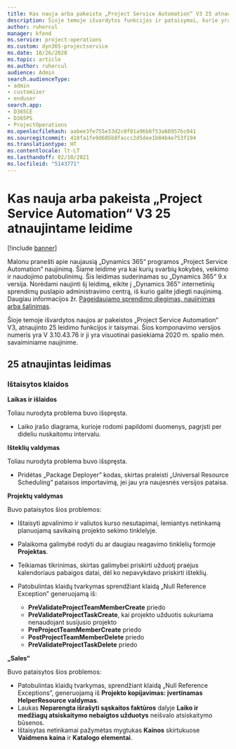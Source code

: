 ```yaml
---
title: Kas nauja arba pakeista „Project Service Automation“ V3 25 atnaujintame leidime
description: Šioje temoje išvardytos funkcijos ir pataisymai, kurie yra pasiekiami „Project Service Automation“ V3 25 atnaujintame leidime.
author: ruhercul
manager: kfend
ms.service: project-operations
ms.custom: dyn365-projectservice
ms.date: 10/26/2020
ms.topic: article
ms.author: ruhercul
audience: Admin
search.audienceType:
- admin
- customizer
- enduser
search.app:
- D365CE
- D365PS
- ProjectOperations
ms.openlocfilehash: aabee3fe755e33d2c0f01a96b6f53a68957bc041
ms.sourcegitcommit: 418fa1fe9d605b8faccc2d5dee1b04b4e753f194
ms.translationtype: HT
ms.contentlocale: lt-LT
ms.lasthandoff: 02/10/2021
ms.locfileid: "5143771"
---
```

# <a name="whats-new-or-changed-in-project-service-automation-update-release-25-v3"></a>Kas nauja arba pakeista „Project Service Automation“ V3 25 atnaujintame leidime

[!include [banner](../includes/psa-now-project-operations.md)]

Malonu pranešti apie naujausią „Dynamics 365“ programos „Project Service Automation“ naujinimą. Šiame leidime yra kai kurių svarbių kokybės, veikimo ir naudojimo patobulinimų. Šis leidimas suderinamas su „Dynamics 365“ 9.x versija. Norėdami naujinti šį leidimą, eikite į „Dynamics 365“ internetinių sprendimų puslapio administravimo centrą, iš kurio galite įdiegti naujinimą. Daugiau informacijos žr. [Pageidaujamo sprendimo diegimas, naujinimas arba šalinimas](https://docs.microsoft.com/power-platform/admin/install-remove-preferred-solution).

Šioje temoje išvardytos naujos ar pakeistos „Project Service Automation“ V3, atnaujinto 25 leidimo funkcijos ir taisymai. Šios komponavimo versijos numeris yra V 3.10.43.76 ir ji yra visuotinai pasiekiama 2020 m. spalio mėn. savaiminiame naujinime.

## <a name="update-release-25"></a>25 atnaujintas leidimas

### <a name="bug-fixes"></a>Ištaisytos klaidos

**Laikas ir išlaidos**

Toliau nurodyta problema buvo išspręsta.

- Laiko įrašo diagrama, kurioje rodomi papildomi duomenys, pagrįsti per dideliu nuskaitomu intervalu.

**Išteklių valdymas**

Toliau nurodyta problema buvo išspręsta.

- Pridėtas „Package Deployer” kodas, skirtas praleisti „Universal Resource Scheduling” pataisos importavimą, jei jau yra naujesnės versijos pataisa.

**Projektų valdymas**

Buvo pataisytos šios problemos:

- Ištaisyti apvalinimo ir valiutos kurso nesutapimai, lemiantys netinkamą planuojamą savikainą projekto sekimo tinklelyje.
- Palaikoma galimybė rodyti du ar daugiau reagavimo tinklelių formoje **Projektas**.
- Teikiamas tikrinimas, skirtas galimybei priskirti užduotį praėjus kalendoriaus pabaigos datai, dėl ko nepavykdavo priskirti išteklių.
- Patobulintas klaidų tvarkymas sprendžiant klaidą „Null Reference Exception” generuojamą iš:

    - **PreValidateProjectTeamMemberCreate** priedo
    - **PreValidateProjectTaskCreate**, kai projekto užduotis sukuriama nenaudojant susijusio projekto
    - **PreProjectTeamMemberCreate** priedo
    - **PostProjectTeamMemberDelete** priedo
    - **PreValidateProjectTaskDelete** priedo

**„Sales“**

Buvo pataisytos šios problemos:

- Patobulintas klaidų tvarkymas, sprendžiant klaidą „Null Reference Exceptions”, generuojamą iš **Projekto kopijavimas: įvertinamas HelperResource valdymas**.
- Laukas **Neparengta išrašyti sąskaitos faktūros** dalyje **Laiko ir medžiagų atsiskaitymo nebaigtos užduotys** neišvalo atsiskaitymo būsenos.
- Ištaisytas netinkamai pažymėtas mygtukas **Kainos** skirtukuose **Vaidmens kaina** ir **Katalogo elementai**.
